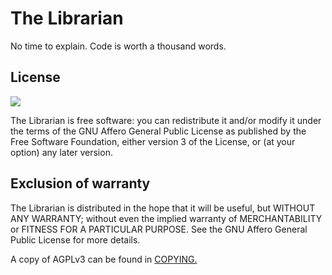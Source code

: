 # The Librarian

No time to explain. Code is worth a thousand words.

## License

![](https://www.gnu.org/graphics/agplv3-155x51.png)

The Librarian is free software: you can redistribute it and/or modify it under the terms of the GNU Affero General Public License as published by the Free Software Foundation, either version 3 of the License, or (at your option) any later version.

## Exclusion of warranty

The Librarian is distributed in the hope that it will be useful, but WITHOUT ANY WARRANTY; without even the implied warranty of MERCHANTABILITY or FITNESS FOR A PARTICULAR PURPOSE. See the GNU Affero General Public License for more details.

A copy of AGPLv3 can be found in [COPYING.](COPYING)
